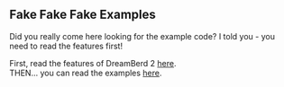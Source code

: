 ## Fake Fake Fake Examples

Did you really come here looking for the example code? I told you - you need to read the features first!

First, read the features of DreamBerd 2 [here](https://github.com/TodePond/DreamBerd/blob/main/README.md).<br>
THEN... you can read the examples [here](https://github.com/TodePond/DreamBerd/blob/main/res/Examples.md).
